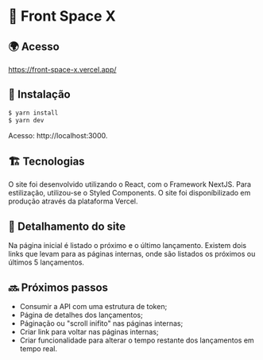 # :rocket: Front Space X

## :earth_africa: Acesso 
https://front-space-x.vercel.app/

## 🔨 Instalação
```bash
$ yarn install
$ yarn dev
```

Acesso: http://localhost:3000.

## :building_construction: Tecnologias
O site foi desenvolvido utilizando o React, com o Framework NextJS.
Para estilização, utilizou-se o Styled Components.
O site foi disponíbilizado em produção através da plataforma Vercel.

## :page_facing_up: Detalhamento do site
Na página inicial é listado o próximo e o último lançamento.
Existem dois links que levam para as páginas internas, onde são listados os próximos ou últimos 5 lançamentos.

## :soon: Próximos passos
- Consumir a API com uma estrutura de token;
- Página de detalhes dos lançamentos;
- Páginação ou "scroll inifito" nas páginas internas;
- Criar link para voltar nas páginas internas;
- Criar funcionalidade para alterar o tempo restante dos lançamentos em tempo real.
